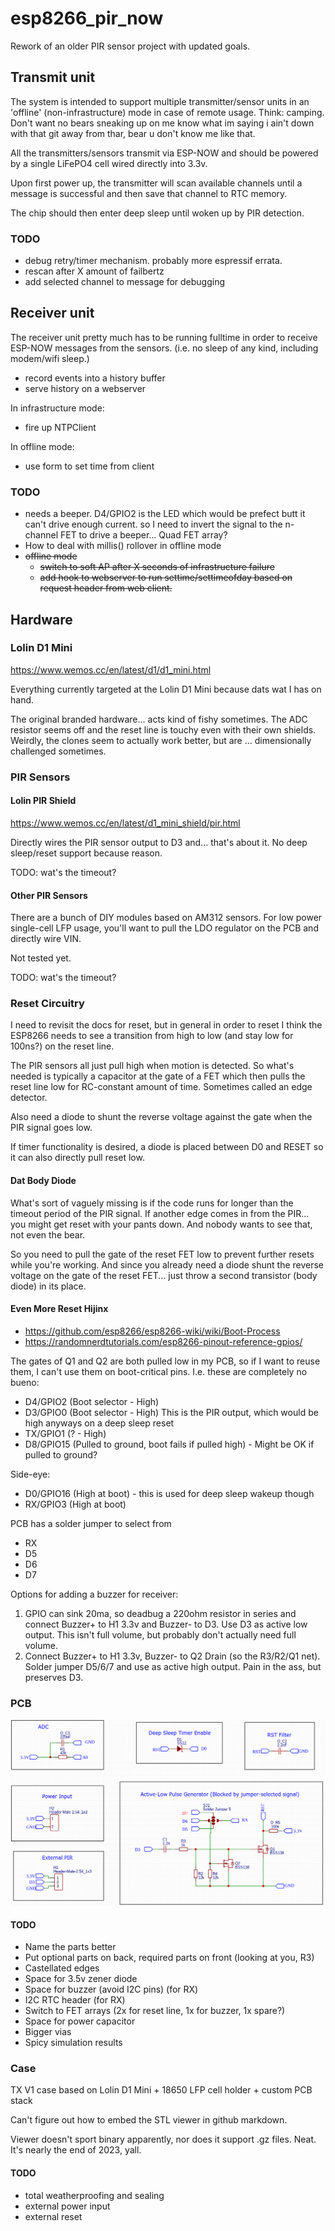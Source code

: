 # esp8266_pir_now

Rework of an older PIR sensor project with updated goals.

## Transmit unit

The system is intended to support multiple transmitter/sensor units in an 'offline' (non-infrastructure) mode in case of remote usage.  Think:  camping.  Don't want no bears sneaking up on me know what im saying i ain't down with that git away from thar, bear u don't know me like that.

All the transmitters/sensors transmit via ESP-NOW and should be powered by a single LiFePO4 cell wired directly into 3.3v.

Upon first power up, the transmitter will scan available channels until a message is successful and then save that channel to RTC memory.

The chip should then enter deep sleep until woken up by PIR detection.

### TODO

* debug retry/timer mechanism.  probably more espressif errata.
* rescan after X amount of failbertz
* add selected channel to message for debugging

## Receiver unit

The receiver unit pretty much has to be running fulltime in order to receive ESP-NOW messages from the sensors.  (i.e. no sleep of any kind, including modem/wifi sleep.)

* record events into a history buffer
* serve history on a webserver

In infrastructure mode:

* fire up NTPClient

In offline mode:

* use form to set time from client

### TODO

* needs a beeper.  D4/GPIO2 is the LED which would be prefect butt it can't drive enough current.  so I need to invert the signal to the n-channel FET to drive a beeper...  Quad FET array?
* How to deal with millis() rollover in offline mode
* ~~offline mode~~
  * ~~switch to soft AP after X seconds of infrastructure failure~~
  * ~~add hook to webserver to run settime/settimeofday based on request header from web client.~~

## Hardware

### Lolin D1 Mini

https://www.wemos.cc/en/latest/d1/d1_mini.html

Everything currently targeted at the Lolin D1 Mini because dats wat I has on hand.

The original branded hardware...  acts kind of fishy sometimes.  The ADC resistor seems off and the reset line is touchy even with their own shields.  Weirdly, the clones seem to actually work better, but are ... dimensionally challenged sometimes.

### PIR Sensors

#### Lolin PIR Shield

https://www.wemos.cc/en/latest/d1_mini_shield/pir.html

Directly wires the PIR sensor output to D3 and...  that's about it.  No deep sleep/reset support because reason.

TODO:  wat's the timeout?

#### Other PIR Sensors

There are a bunch of DIY modules based on AM312 sensors.  For low power single-cell LFP usage, you'll want to pull the LDO regulator on the PCB and directly wire VIN.

Not tested yet.

TODO:  wat's the timeout?

### Reset Circuitry

I need to revisit the docs for reset, but in general in order to reset I think the ESP8266 needs to see a transition from high to low (and stay low for 100ns?) on the reset line.

The PIR sensors all just pull high when motion is detected.  So what's needed is typically a capacitor at the gate of a FET which then pulls the reset line low for RC-constant amount of time.  Sometimes called an edge detector.

Also need a diode to shunt the reverse voltage against the gate when the PIR signal goes low.

If timer functionality is desired, a diode is placed between D0 and RESET so it can also directly pull reset low.

#### Dat Body Diode

What's sort of vaguely missing is if the code runs for longer than the timeout period of the PIR signal.  If another edge comes in from the PIR...  you might get reset with your pants down.  And nobody wants to see that, not even the bear.

So you need to pull the gate of the reset FET low to prevent further resets while you're working.  And since you already need a diode shunt the reverse voltage on the gate of the reset FET...  just throw a second transistor (body diode) in its place.

#### Even More Reset Hijinx

* https://github.com/esp8266/esp8266-wiki/wiki/Boot-Process
* https://randomnerdtutorials.com/esp8266-pinout-reference-gpios/

The gates of Q1 and Q2 are both pulled low in my PCB, so if I want to reuse them, I can't use them on boot-critical pins.  I.e. these are completely no bueno:

* D4/GPIO2 (Boot selector - High)
* D3/GPIO0 (Boot selector - High) This is the PIR output, which would be high anyways on a deep sleep reset
* TX/GPIO1 (? - High)
* D8/GPIO15 (Pulled to ground, boot fails if pulled high) - Might be OK if pulled to ground?

Side-eye:

* D0/GPIO16 (High at boot) - this is used for deep sleep wakeup though
* RX/GPIO3 (High at boot)

PCB has a solder jumper to select from

* RX
* D5
* D6
* D7

Options for adding a buzzer for receiver:

1.  GPIO can sink 20ma, so deadbug a 220ohm resistor in series and connect Buzzer+ to H1 3.3v and Buzzer- to D3.  Use D3 as active low output.  This isn't full volume, but probably don't actually need full volume.
2.  Connect Buzzer+ to H1 3.3v, Buzzer- to Q2 Drain (so the R3/R2/Q1 net).  Solder jumper D5/6/7 and use as active high output.  Pain in the ass, but preserves D3.

### PCB

![PCB](/docs/PIR_LFP_Schematic.png)

#### TODO

* Name the parts better
* Put optional parts on back, required parts on front (looking at you, R3)
* Castellated edges
* Space for 3.5v zener diode
* Space for buzzer (avoid I2C pins) (for RX)
* I2C RTC header (for RX)
* Switch to FET arrays (2x for reset line, 1x for buzzer, 1x spare?)
* Space for power capacitor
* Bigger vias
* Spicy simulation results

### Case

TX V1 case based on Lolin D1 Mini + 18650 LFP cell holder + custom PCB stack

Can't figure out how to embed the STL viewer in github markdown.

Viewer doesn't sport binary apparently, nor does it support .gz files.  Neat.  It's nearly the end of 2023, yall.

#### TODO

* total weatherproofing and sealing
* external power input
* external reset
